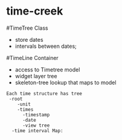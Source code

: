# time-creek

#TimeTree Class

* store dates
* intervals between dates;

#TimeLine Container
* access to Timetree model
* widget layer tree
* skeleton-tree lookup that maps to model

```
Each time structure has tree
 -root
    -unit
    -times
      -timestamp
      -date
      -view tree
  -time interval Map:
  ```